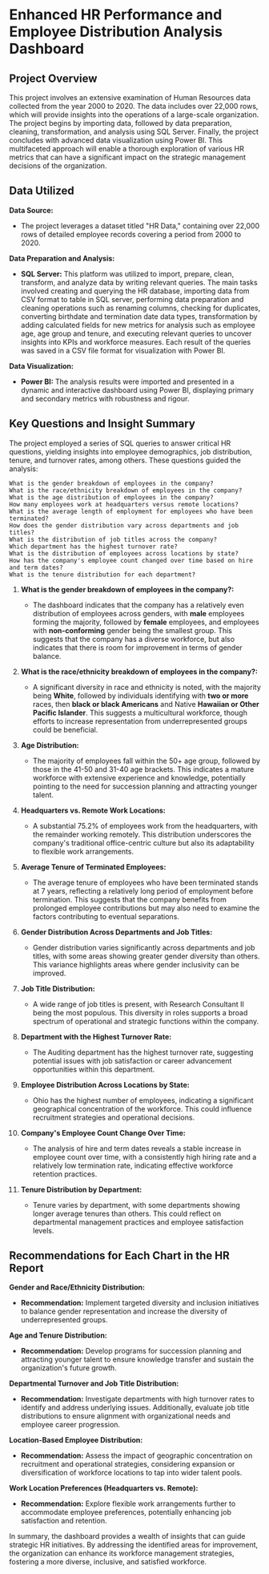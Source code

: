 
# Enhanced HR Performance and Employee Distribution Analysis Dashboard 

## Project Overview

This project involves an extensive examination of Human Resources data collected from the year 2000 to 2020. The data includes over 22,000 rows, which will provide insights into the operations of a large-scale organization. The project begins by importing data, followed by data preparation, cleaning, transformation, and analysis using SQL Server. Finally, the project concludes with advanced data visualization using Power BI. This multifaceted approach will enable a thorough exploration of various HR metrics that can have a significant impact on the strategic management decisions of the organization.

## Data Utilized

**Data Source:**
- The project leverages a dataset titled "HR Data," containing over 22,000 rows of detailed employee records covering a period from 2000 to 2020.

**Data Preparation and Analysis:**
- **SQL Server:** This platform was utilized to import, prepare, clean, transform, and analyze data by writing relevant queries. The main tasks involved creating and querying the HR database, importing data from CSV format to table in SQL server, performing data preparation and cleaning operations such as renaming columns, checking for duplicates, converting birthdate and termination date data types, transformation by adding calculated fields for new metrics for analysis such as employee age, age group and tenure, and executing relevant queries to uncover insights into KPIs and workforce measures. Each result of the queries was saved in a CSV file format for visualization with Power BI.

**Data Visualization:**
- **Power BI:** The analysis results were imported and presented in a dynamic and interactive dashboard using Power BI, displaying primary and secondary metrics with robustness and rigour.

## Key Questions and Insight Summary

The project employed a series of SQL queries to answer critical HR questions, yielding insights into employee demographics, job distribution, tenure, and turnover rates, among others. These questions guided the analysis:


    What is the gender breakdown of employees in the company?
    What is the race/ethnicity breakdown of employees in the company?
    What is the age distribution of employees in the company?
    How many employees work at headquarters versus remote locations?
    What is the average length of employment for employees who have been terminated?
    How does the gender distribution vary across departments and job titles?
    What is the distribution of job titles across the company?
    Which department has the highest turnover rate?
    What is the distribution of employees across locations by state?
    How has the company's employee count changed over time based on hire and term dates?
    What is the tenure distribution for each department?

1. **What is the gender breakdown of employees in the company?:**
   - The dashboard indicates that the company has a relatively even distribution of employees across genders, with **male** employees forming the majority, followed by **female** employees, and employees with **non-conforming** gender being the smallest group. This suggests that the company has a diverse workforce, but also indicates that there is room for improvement in terms of gender balance.

2. **What is the race/ethnicity breakdown of employees in the company?:**
   - A significant diversity in race and ethnicity is noted, with the majority being **White**, followed by individuals identifying with **two or more** races, then **black or black Americans** and Native **Hawaiian or Other Pacific Islander**. This suggests a multicultural workforce, though efforts to increase representation from underrepresented groups could be beneficial.

3. **Age Distribution:**
   - The majority of employees fall within the 50+ age group, followed by those in the 41-50 and 31-40 age brackets. This indicates a mature workforce with extensive experience and knowledge, potentially pointing to the need for succession planning and attracting younger talent.

4. **Headquarters vs. Remote Work Locations:**
   - A substantial 75.2% of employees work from the headquarters, with the remainder working remotely. This distribution underscores the company's traditional office-centric culture but also its adaptability to flexible work arrangements.

5. **Average Tenure of Terminated Employees:**
   - The average tenure of employees who have been terminated stands at 7 years, reflecting a relatively long period of employment before termination. This suggests that the company benefits from prolonged employee contributions but may also need to examine the factors contributing to eventual separations.

6. **Gender Distribution Across Departments and Job Titles:**
   - Gender distribution varies significantly across departments and job titles, with some areas showing greater gender diversity than others. This variance highlights areas where gender inclusivity can be improved.

7. **Job Title Distribution:**
   - A wide range of job titles is present, with Research Consultant II being the most populous. This diversity in roles supports a broad spectrum of operational and strategic functions within the company.

8. **Department with the Highest Turnover Rate:**
   - The Auditing department has the highest turnover rate, suggesting potential issues with job satisfaction or career advancement opportunities within this department.

9. **Employee Distribution Across Locations by State:**
   - Ohio has the highest number of employees, indicating a significant geographical concentration of the workforce. This could influence recruitment strategies and operational decisions.

10. **Company's Employee Count Change Over Time:**
    - The analysis of hire and term dates reveals a stable increase in employee count over time, with a consistently high hiring rate and a relatively low termination rate, indicating effective workforce retention practices.

11. **Tenure Distribution by Department:**
    - Tenure varies by department, with some departments showing longer average tenures than others. This could reflect on departmental management practices and employee satisfaction levels.

## Recommendations for Each Chart in the HR Report

**Gender and Race/Ethnicity Distribution:**
- **Recommendation:** Implement targeted diversity and inclusion initiatives to balance gender representation and increase the diversity of underrepresented groups.

**Age and Tenure Distribution:**
- **Recommendation:** Develop programs for succession planning and attracting younger talent to ensure knowledge transfer and sustain the organization's future growth.

**Departmental Turnover and Job Title Distribution:**
- **Recommendation:** Investigate departments with high turnover rates to identify and address underlying issues. Additionally, evaluate job title distributions to ensure alignment with organizational needs and employee career progression.

**Location-Based Employee Distribution:**
- **Recommendation:** Assess the impact of geographic concentration on recruitment and operational strategies, considering expansion or diversification of workforce locations to tap into wider talent pools.

**Work Location Preferences (Headquarters vs. Remote):**
- **Recommendation:** Explore flexible work arrangements further to accommodate employee preferences, potentially enhancing job satisfaction and retention.

In summary, the dashboard provides a wealth of insights that can guide strategic HR initiatives. By addressing the identified areas for improvement, the organization can enhance its workforce management strategies, fostering a more diverse, inclusive, and satisfied workforce.

